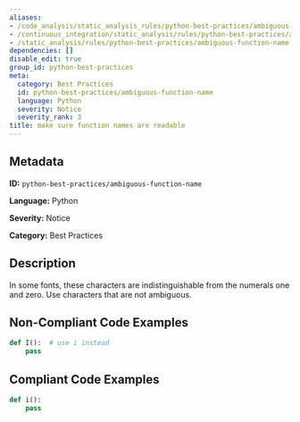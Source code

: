```yaml
---
aliases:
- /code_analysis/static_analysis_rules/python-best-practices/ambiguous-function-name
- /continuous_integration/static_analysis/rules/python-best-practices/ambiguous-function-name
- /static_analysis/rules/python-best-practices/ambiguous-function-name
dependencies: []
disable_edit: true
group_id: python-best-practices
meta:
  category: Best Practices
  id: python-best-practices/ambiguous-function-name
  language: Python
  severity: Notice
  severity_rank: 3
title: make sure function names are readable
---
```

<!--  SOURCED FROM https://github.com/DataDog/datadog-static-analyzer-rule-docs -->


## Metadata
**ID:** `python-best-practices/ambiguous-function-name`

**Language:** Python

**Severity:** Notice

**Category:** Best Practices

## Description
In some fonts, these characters are indistinguishable from the numerals one and zero. Use characters that are not ambiguous.

## Non-Compliant Code Examples
```python
def I():  # use i instead
    pass
```

## Compliant Code Examples
```python
def i():
    pass
```

